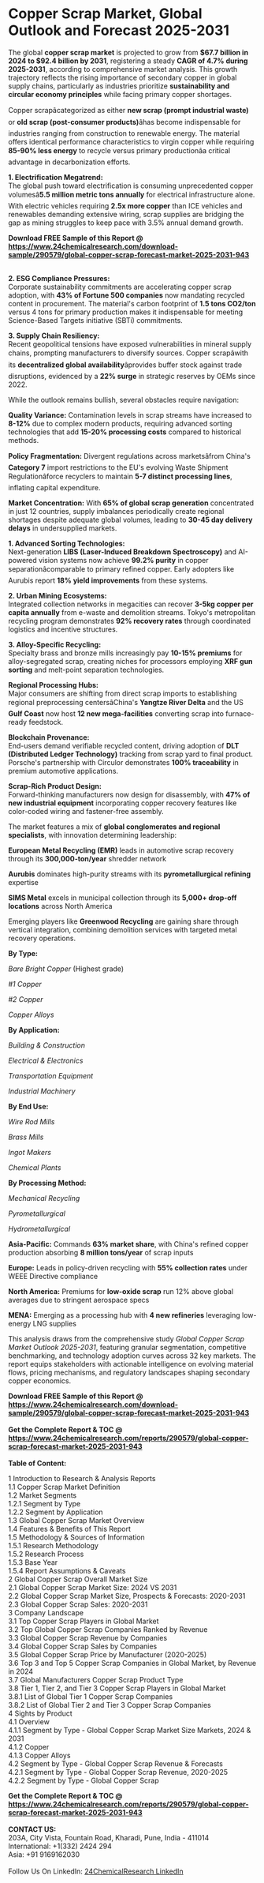 <h1>Copper Scrap Market, Global Outlook and Forecast 2025-2031</h1><p>The global <strong>copper scrap market</strong> is projected to grow from <strong>$67.7 billion in 2024 to $92.4 billion by 2031</strong>, registering a steady <strong>CAGR of 4.7% during 2025-2031</strong>, according to comprehensive market analysis. This growth trajectory reflects the rising importance of secondary copper in global supply chains, particularly as industries prioritize <strong>sustainability and circular economy principles</strong> while facing primary copper shortages.</p><p>Copper scrapâcategorized as either <strong>new scrap (prompt industrial waste)</strong> or <strong>old scrap (post-consumer products)</strong>âhas become indispensable for industries ranging from construction to renewable energy. The material offers identical performance characteristics to virgin copper while requiring <strong>85-90% less energy</strong> to recycle versus primary productionâa critical advantage in decarbonization efforts.</p><p><strong>1. Electrification Megatrend:</strong><br>
The global push toward electrification is consuming unprecedented copper volumesâ<strong>5.5 million metric tons annually</strong> for electrical infrastructure alone. With electric vehicles requiring <strong>2.5x more copper</strong> than ICE vehicles and renewables demanding extensive wiring, scrap supplies are bridging the gap as mining struggles to keep pace with 3.5% annual demand growth.</p><div><b>Download FREE Sample of this Report @ 
            <a href="https://www.24chemicalresearch.com/download-sample/290579/global-copper-scrap-forecast-market-2025-2031-943">
            https://www.24chemicalresearch.com/download-sample/290579/global-copper-scrap-forecast-market-2025-2031-943</a></b></div><br><p><strong>2. ESG Compliance Pressures:</strong><br>
Corporate sustainability commitments are accelerating copper scrap adoption, with <strong>43% of Fortune 500 companies</strong> now mandating recycled content in procurement. The material's carbon footprint of <strong>1.5 tons CO2/ton</strong> versus 4 tons for primary production makes it indispensable for meeting Science-Based Targets initiative (SBTi) commitments.</p><p><strong>3. Supply Chain Resiliency:</strong><br>
Recent geopolitical tensions have exposed vulnerabilities in mineral supply chains, prompting manufacturers to diversify sources. Copper scrapâwith its <strong>decentralized global availability</strong>âprovides buffer stock against trade disruptions, evidenced by a <strong>22% surge</strong> in strategic reserves by OEMs since 2022.</p><p>While the outlook remains bullish, several obstacles require navigation:</p><p><strong>Quality Variance:</strong> Contamination levels in scrap streams have increased to <strong>8-12%</strong> due to complex modern products, requiring advanced sorting technologies that add <strong>15-20% processing costs</strong> compared to historical methods.</p><p><strong>Policy Fragmentation:</strong> Divergent regulations across marketsâfrom China's <strong>Category 7</strong> import restrictions to the EU's evolving Waste Shipment Regulationâforce recyclers to maintain <strong>5-7 distinct processing lines</strong>, inflating capital expenditure.</p><p><strong>Market Concentration:</strong> With <strong>65% of global scrap generation</strong> concentrated in just 12 countries, supply imbalances periodically create regional shortages despite adequate global volumes, leading to <strong>30-45 day delivery delays</strong> in undersupplied markets.</p><p><strong>1. Advanced Sorting Technologies:</strong><br>
Next-generation <strong>LIBS (Laser-Induced Breakdown Spectroscopy)</strong> and AI-powered vision systems now achieve <strong>99.2% purity</strong> in copper separationâcomparable to primary refined copper. Early adopters like Aurubis report <strong>18% yield improvements</strong> from these systems.</p><p><strong>2. Urban Mining Ecosystems:</strong><br>
Integrated collection networks in megacities can recover <strong>3-5kg copper per capita annually</strong> from e-waste and demolition streams. Tokyo's metropolitan recycling program demonstrates <strong>92% recovery rates</strong> through coordinated logistics and incentive structures.</p><p><strong>3. Alloy-Specific Recycling:</strong><br>
Specialty brass and bronze mills increasingly pay <strong>10-15% premiums</strong> for alloy-segregated scrap, creating niches for processors employing <strong>XRF gun sorting</strong> and melt-point separation technologies.</p><p><strong>Regional Processing Hubs:</strong><br>
	Major consumers are shifting from direct scrap imports to establishing regional preprocessing centersâChina's <strong>Yangtze River Delta</strong> and the US <strong>Gulf Coast</strong> now host <strong>12 new mega-facilities</strong> converting scrap into furnace-ready feedstock.</p><p><strong>Blockchain Provenance:</strong><br>
	End-users demand verifiable recycled content, driving adoption of <strong>DLT (Distributed Ledger Technology)</strong> tracking from scrap yard to final product. Porsche's partnership with Circulor demonstrates <strong>100% traceability</strong> in premium automotive applications.</p><p><strong>Scrap-Rich Product Design:</strong><br>
	Forward-thinking manufacturers now design for disassembly, with <strong>47% of new industrial equipment</strong> incorporating copper recovery features like color-coded wiring and fastener-free assembly.</p><p>The market features a mix of <strong>global conglomerates and regional specialists</strong>, with innovation determining leadership:</p><p><strong>European Metal Recycling (EMR)</strong> leads in automotive scrap recovery through its <strong>300,000-ton/year</strong> shredder network</p><p><strong>Aurubis</strong> dominates high-purity streams with its <strong>pyrometallurgical refining</strong> expertise</p><p><strong>SIMS Metal</strong> excels in municipal collection through its <strong>5,000+ drop-off locations</strong> across North America</p><p>Emerging players like <strong>Greenwood Recycling</strong> are gaining share through vertical integration, combining demolition services with targeted metal recovery operations.</p><p><strong>By Type:</strong></p><p><em>Bare Bright Copper</em> (Highest grade)</p><p><em>#1 Copper</em></p><p><em>#2 Copper</em></p><p><em>Copper Alloys</em></p><p><strong>By Application:</strong></p><p><em>Building &amp; Construction</em></p><p><em>Electrical &amp; Electronics</em></p><p><em>Transportation Equipment</em></p><p><em>Industrial Machinery</em></p><p><strong>By End Use:</strong></p><p><em>Wire Rod Mills</em></p><p><em>Brass Mills</em></p><p><em>Ingot Makers</em></p><p><em>Chemical Plants</em></p><p><strong>By Processing Method:</strong></p><p><em>Mechanical Recycling</em></p><p><em>Pyrometallurgical</em></p><p><em>Hydrometallurgical</em></p><p><strong>Asia-Pacific:</strong> Commands <strong>63% market share</strong>, with China's refined copper production absorbing <strong>8 million tons/year</strong> of scrap inputs</p><p><strong>Europe:</strong> Leads in policy-driven recycling with <strong>55% collection rates</strong> under WEEE Directive compliance</p><p><strong>North America:</strong> Premiums for <strong>low-oxide scrap</strong> run 12% above global averages due to stringent aerospace specs</p><p><strong>MENA:</strong> Emerging as a processing hub with <strong>4 new refineries</strong> leveraging low-energy LNG supplies</p><p>This analysis draws from the comprehensive study <em>Global Copper Scrap Market Outlook 2025-2031</em>, featuring granular segmentation, competitive benchmarking, and technology adoption curves across 32 key markets. The report equips stakeholders with actionable intelligence on evolving material flows, pricing mechanisms, and regulatory landscapes shaping secondary copper economics.</p><div><b>Download FREE Sample of this Report @ 
            <a href="https://www.24chemicalresearch.com/download-sample/290579/global-copper-scrap-forecast-market-2025-2031-943">
            https://www.24chemicalresearch.com/download-sample/290579/global-copper-scrap-forecast-market-2025-2031-943</a></b></div><br><div><b>Get the Complete Report & TOC @ 
            <a href="https://www.24chemicalresearch.com/reports/290579/global-copper-scrap-forecast-market-2025-2031-943">
            https://www.24chemicalresearch.com/reports/290579/global-copper-scrap-forecast-market-2025-2031-943</a></b></div><br>
            <b>Table of Content:</b><p>1 Introduction to Research & Analysis Reports<br />
 1.1 Copper Scrap Market Definition<br />
 1.2 Market Segments<br />
 1.2.1 Segment by Type<br />
 1.2.2 Segment by Application<br />
 1.3 Global Copper Scrap Market Overview<br />
 1.4 Features & Benefits of This Report<br />
 1.5 Methodology & Sources of Information<br />
 1.5.1 Research Methodology<br />
 1.5.2 Research Process<br />
 1.5.3 Base Year<br />
 1.5.4 Report Assumptions & Caveats<br />
2 Global Copper Scrap Overall Market Size<br />
 2.1 Global Copper Scrap Market Size: 2024 VS 2031<br />
 2.2 Global Copper Scrap Market Size, Prospects & Forecasts: 2020-2031<br />
 2.3 Global Copper Scrap Sales: 2020-2031<br />
3 Company Landscape<br />
 3.1 Top Copper Scrap Players in Global Market<br />
 3.2 Top Global Copper Scrap Companies Ranked by Revenue<br />
 3.3 Global Copper Scrap Revenue by Companies<br />
 3.4 Global Copper Scrap Sales by Companies<br />
 3.5 Global Copper Scrap Price by Manufacturer (2020-2025)<br />
 3.6 Top 3 and Top 5 Copper Scrap Companies in Global Market, by Revenue in 2024<br />
 3.7 Global Manufacturers Copper Scrap Product Type<br />
 3.8 Tier 1, Tier 2, and Tier 3 Copper Scrap Players in Global Market<br />
 3.8.1 List of Global Tier 1 Copper Scrap Companies<br />
 3.8.2 List of Global Tier 2 and Tier 3 Copper Scrap Companies<br />
4 Sights by Product<br />
 4.1 Overview<br />
 4.1.1 Segment by Type - Global Copper Scrap Market Size Markets, 2024 & 2031<br />
 4.1.2 Copper<br />
 4.1.3 Copper Alloys<br />
 4.2 Segment by Type - Global Copper Scrap Revenue & Forecasts<br />
 4.2.1 Segment by Type - Global Copper Scrap Revenue, 2020-2025<br />
 4.2.2 Segment by Type - Global Copper Scrap </p><div><b>Get the Complete Report & TOC @ 
            <a href="https://www.24chemicalresearch.com/reports/290579/global-copper-scrap-forecast-market-2025-2031-943">
            https://www.24chemicalresearch.com/reports/290579/global-copper-scrap-forecast-market-2025-2031-943</a></b></div><br><b>CONTACT US:</b><br>
            203A, City Vista, Fountain Road, Kharadi, Pune, India - 411014<br>
            International: +1(332) 2424 294<br>
            Asia: +91 9169162030 <br><br>
            Follow Us On LinkedIn: <a href="https://www.linkedin.com/company/24chemicalresearch/">24ChemicalResearch LinkedIn</a>